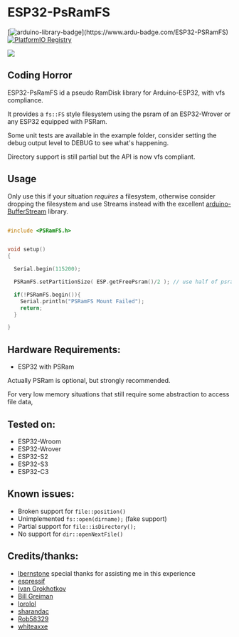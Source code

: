 # ESP32-PsRamFS

[![arduino-library-badge](https://www.ardu-badge.com/badge/ESP32-PSRamFS.svg?)](https://www.ardu-badge.com/ESP32-PSRamFS)
[![PlatformIO Registry](https://badges.registry.platformio.org/packages/tobozo/library/ESP32-PSRamFS.svg)](https://registry.platformio.org/packages/libraries/tobozo/ESP32-PSRamFS)


![](extras/logo.jpeg)




Coding Horror
-------------

ESP32-PsRamFS id a pseudo RamDisk library for Arduino-ESP32, with vfs compliance.

It provides a `fs::FS` style filesystem using the psram of an ESP32-Wrover or any ESP32 equipped with PSRam.

Some unit tests are available in the example folder, consider setting the debug output level
to DEBUG to see what's happening.

Directory support is still partial but the API is now vfs compliant.

Usage
-----

Only use this if your situation *requires* a filesystem, otherwise consider dropping the
filesystem and use Streams instead with the excellent [arduino-BufferStream](https://github.com/IndustrialShields/arduino-BufferStream) library.


```C

#include <PSRamFS.h>


void setup()
{

  Serial.begin(115200);

  PSRamFS.setPartitionSize( ESP.getFreePsram()/2 ); // use half of psram

  if(!PSRamFS.begin()){
    Serial.println("PSRamFS Mount Failed");
    return;
  }

}


```


Hardware Requirements:
---------------------

- ESP32 with PSRam

Actually PSRam is optional, but strongly recommended.

For very low memory situations that still require some abstraction to access file data,



Tested on:
----------

- ESP32-Wroom
- ESP32-Wrover
- ESP32-S2
- ESP32-S3
- ESP32-C3



Known issues:
------------

- Broken support for `file::position()`
- Unimplemented `fs::open(dirname);` (fake support)
- Partial support for `file::isDirectory();`
- No support for `dir::openNextFile()`



Credits/thanks:
--------

- [lbernstone](https://github.com/lbernstone) special thanks for assisting me in this experience
- [espressif](https://github.com/espressif)
- [Ivan Grokhotkov](https://github.com/igrr)
- [Bill Greiman](https://github.com/greiman/RamDisk)
- [lorolol](https://github.com/lorol)
- [sharandac](https://github.com/sharandac)
- [Rob58329](https://github.com/Rob58329)
- [whiteaxxe](https://github.com/whiteaxxe)

